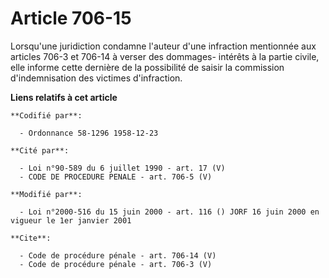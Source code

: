 # Article 706-15

Lorsqu'une juridiction condamne l'auteur d'une infraction mentionnée aux articles 706-3 et 706-14 à verser des dommages-
intérêts à la partie civile, elle informe cette dernière de la possibilité de saisir la commission d'indemnisation des
victimes d'infraction.

**Liens relatifs à cet article**

	**Codifié par**:

	  - Ordonnance 58-1296 1958-12-23

	**Cité par**:

	  - Loi n°90-589 du 6 juillet 1990 - art. 17 (V)
	  - CODE DE PROCEDURE PENALE - art. 706-5 (V)

	**Modifié par**:

	  - Loi n°2000-516 du 15 juin 2000 - art. 116 () JORF 16 juin 2000 en vigueur le 1er janvier 2001

	**Cite**:

	  - Code de procédure pénale - art. 706-14 (V)
	  - Code de procédure pénale - art. 706-3 (V)
